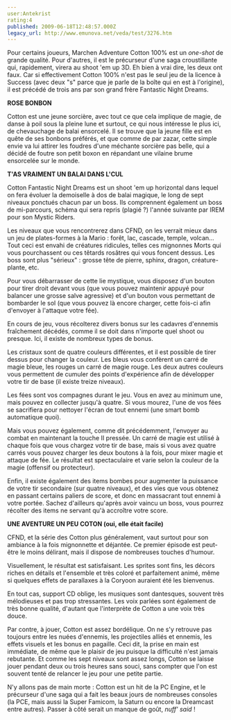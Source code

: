 ```yaml
---
user:Antekrist
rating:4
published: 2009-06-18T12:48:57.000Z
legacy_url: http://www.emunova.net/veda/test/3276.htm
---
```

Pour certains joueurs, Marchen Adventure Cotton 100% est un _one-shot_ de grande qualité. Pour d'autres, il est le précurseur d'une saga croustillante qui, rapidement, virera au shoot 'em up 3D. Eh bien à vrai dire, les deux ont faux. Car si effectivement Cotton 100% n'est pas le seul jeu de la licence à Success (avec deux "s" parce que je parle de la boîte qui en est à l'origine), il est précédé de trois ans par son grand frère Fantastic Night Dreams.  

  

**ROSE BONBON**  

Cotton est une jeune sorcière, avec tout ce que cela implique de magie, de danse à poil sous la pleine lune et surtout, ce qui nous intéresse le plus ici, de chevauchage de balai ensorcelé. Il se trouve que la jeune fille est en quête de ses bonbons préférés, et que comme de par zazar, cette simple envie va lui attirer les foudres d'une méchante sorcière pas belle, qui a décidé de foutre son petit boxon en répandant une vilaine brume ensorcelée sur le monde.  

  

**T'AS VRAIMENT UN BALAI DANS L'CUL**  

Cotton Fantastic Night Dreams est un shoot 'em up horizontal dans lequel on fera évoluer la demoiselle à dos de balai magique, le long de sept niveaux ponctués chacun par un boss. Ils comprennent également un boss de mi-parcours, schéma qui sera repris (plagié ?) l'année suivante par IREM pour son Mystic Riders.  

Les niveaux que vous rencontrerez dans CFND, on les verrait mieux dans un jeu de plates-formes à la Mario : forêt, lac, cascade, temple, volcan... Tout ceci est envahi de créatures ridicules, telles ces mignonnes Morts qui vous pourchassent ou ces têtards rosâtres qui vous foncent dessus. Les boss sont plus "sérieux" : grosse tête de pierre, sphinx, dragon, créature-plante, etc.  

Pour vous débarrasser de cette lie mystique, vous disposez d'un bouton pour tirer droit devant vous (que vous pouvez maintenir appuyé pour balancer une grosse salve agressive) et d'un bouton vous permettant de bombarder le sol (que vous pouvez là encore charger, cette fois-ci afin d'envoyer à l'attaque votre fée).  

En cours de jeu, vous récolterez divers bonus sur les cadavres d'ennemis fraîchement décédés, comme il se doit dans n'importe quel shoot ou presque. Ici, il existe de nombreux types de bonus.  

Les cristaux sont de quatre couleurs différentes, et il est possible de tirer dessus pour changer la couleur. Les bleus vous confèrent un carré de magie bleue, les rouges un carré de magie rouge. Les deux autres couleurs vous permettent de cumuler des points d'expérience afin de développer votre tir de base (il existe treize niveaux).  

Les fées sont vos compagnes durant le jeu. Vous en avez au minimum une, mais pouvez en collecter jusqu'à quatre. Si vous mourez, l'une de vos fées se sacrifiera pour nettoyer l'écran de tout ennemi (une smart bomb automatique quoi).  

Mais vous pouvez également, comme dit précédemment, l'envoyer au combat en maintenant la touche II pressée. Un carré de magie est utilisé à chaque fois que vous chargez votre tir de base, mais si vous avez quatre carrés vous pouvez charger les deux boutons à la fois, pour mixer magie et attaque de fée. Le résultat est spectaculaire et varie selon la couleur de la magie (offensif ou protecteur).  

Enfin, il existe également des items bombes pour augmenter la puissance de votre tir secondaire (sur quatre niveaux), et des vies que vous obtenez en passant certains paliers de score, et donc en massacrant tout ennemi à votre portée. Sachez d'ailleurs qu'après avoir vaincu un boss, vous pourrez récolter des items ne servant qu'à accroître votre score.  

  

**UNE AVENTURE UN PEU COTON (oui, elle était facile)**  

CFND, et la série des Cotton plus généralement, vaut surtout pour son ambiance à la fois mignonnette et déjantée. Ce premier épisode est peut-être le moins délirant, mais il dispose de nombreuses touches d'humour.  

Visuellement, le résultat est satisfaisant. Les sprites sont fins, les décors riches en détails et l'ensemble et très coloré et parfaitement animé, même si quelques effets de parallaxes à la Coryoon auraient été les bienvenus.  

En tout cas, support CD oblige, les musiques sont dantesques, souvent très mélodieuses et pas trop stressantes. Les voix parlées sont également de très bonne qualité, d'autant que l'interprète de Cotton a une voix très douce.  

Par contre, à jouer, Cotton est assez bordélique. On ne s'y retrouve pas toujours entre les nuées d'ennemis, les projectiles alliés et ennemis, les effets visuels et les bonus en pagaille. Ceci dit, la prise en main est immédiate, de même que le plaisir de jeu puisque la difficulté n'est jamais rebutante. Et comme les sept niveaux sont assez longs, Cotton se laisse jouer pendant deux ou trois heures sans souci, sans compter que l'on est souvent tenté de relancer le jeu pour une petite partie.  

N'y allons pas de main morte : Cotton est un hit de la PC Engine, et le précurseur d'une saga qui a fait les beaux jours de nombreuses consoles (la PCE, mais aussi la Super Famicom, la Saturn ou encore la Dreamcast entre autres). Passer à côté serait un manque de goût, _nuff' said_ !